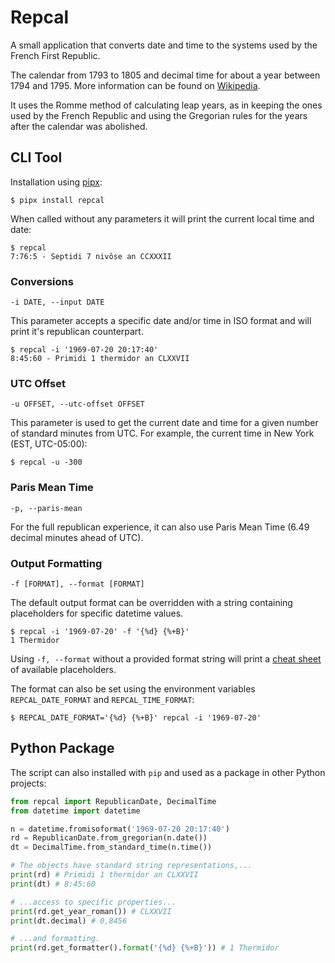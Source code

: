 # Repcal

A small application that converts date and time to the systems used by the French First Republic.

The calendar from 1793 to 1805 and decimal time for about a year between 1794 and 1795. More information can be found on [Wikipedia](https://en.wikipedia.org/wiki/French_Republican_calendar).

It uses the Romme method of calculating leap years, as in keeping the ones used by the French Republic and using the Gregorian rules for the years after the calendar was abolished.

## CLI Tool

Installation using [pipx](https://github.com/pypa/pipx):

```
$ pipx install repcal
```

When called without any parameters it will print the current local time and date:

```
$ repcal
7:76:5 - Septidi 7 nivôse an CCXXXII
```

### Conversions

`-i DATE, --input DATE`

This parameter accepts a specific date and/or time in ISO format and will print it's republican counterpart.

```
$ repcal -i '1969-07-20 20:17:40'
8:45:60 - Primidi 1 thermidor an CLXXVII
```

### UTC Offset

`-u OFFSET, --utc-offset OFFSET`

This parameter is used to get the current date and time for a given number of standard minutes from UTC. For example, the current time in New York (EST, UTC-05:00):

```
$ repcal -u -300
```

### Paris Mean Time

`-p, --paris-mean`

For the full republican experience, it can also use Paris Mean Time (6.49 decimal minutes ahead of UTC).

### Output Formatting

`-f [FORMAT], --format [FORMAT]`

The default output format can be overridden with a string containing placeholders for specific datetime values.

```
$ repcal -i '1969-07-20' -f '{%d} {%+B}'
1 Thermidor
```

Using `-f, --format` without a provided format string will print a [cheat sheet](repcal/format_hints.py) of available placeholders.

The format can also be set using the environment variables `REPCAL_DATE_FORMAT` and `REPCAL_TIME_FORMAT`:

```
$ REPCAL_DATE_FORMAT='{%d} {%+B}' repcal -i '1969-07-20'
```


## Python Package

The script can also installed with `pip` and used as a package in other Python projects:

```python  
from repcal import RepublicanDate, DecimalTime
from datetime import datetime

n = datetime.fromisoformat('1969-07-20 20:17:40')
rd = RepublicanDate.from_gregorian(n.date())
dt = DecimalTime.from_standard_time(n.time())

# The objects have standard string representations,...
print(rd) # Primidi 1 thermidor an CLXXVII
print(dt) # 8:45:60

# ...access to specific properties...
print(rd.get_year_roman()) # CLXXVII
print(dt.decimal) # 0,8456

# ...and formatting.
print(rd.get_formatter().format('{%d} {%+B}')) # 1 Thermidor
```